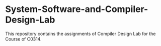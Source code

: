 # System-Software-and-Compiler-Design-Lab

This repository contains the assignments of Compiler Design Lab for the Course of C0314.
